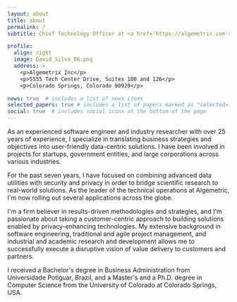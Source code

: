 ```yaml
---
layout: about
title: about
permalink: /
subtitle: Chief Technology Officer at <a href='https://algemetric.com'>Algemetric</a>.

profile:
  align: right
  image: David_Silva_06.png
  address: >
    <p>Algemetrix Inc</p>
    <p>5555 Tech Center Drive, Suites 100 and 126</p>
    <p>Colorado Springs, Colorado 80920</p>

news: true  # includes a list of news items
selected_papers: true # includes a list of papers marked as "selected={true}"
social: true  # includes social icons at the bottom of the page
---
```


As an experienced software engineer and industry researcher with over 25 years of experience, I specialize in translating business strategies and objectives into user-friendly data-centric solutions. I have been involved in projects for startups, government entities, and large corporations across various industries.

For the past seven years, I have focused on combining advanced data utilities with security and privacy in order to bridge scientific research to real-world solutions. As the leader of the technical operations at Algemetric, I'm now rolling out several applications across the globe.

I'm a firm believer in results-driven methodologies and strategies, and I'm passionate about taking a customer-centric approach to building solutions enabled by privacy-enhancing technologies. My extensive background in software engineering, traditional and agile project management, and industrial and academic research and development allows me to successfully execute a disruptive vision of value delivery to customers and partners.

I received a Bachelor's degree in Business Administration from Universidade Potiguar, Brazil, and a Master's and a Ph.D. degree in Computer Science from the University of Colorado at Colorado Springs, USA.
